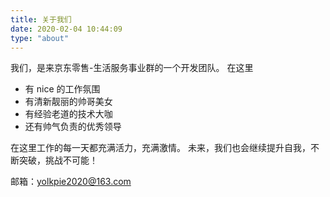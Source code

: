 ```yaml
---
title: 关于我们
date: 2020-02-04 10:44:09
type: "about"
---
```

我们，是来京东零售-生活服务事业群的一个开发团队。
在这里
- 有 nice 的工作氛围
- 有清新靓丽的帅哥美女
- 有经验老道的技术大咖
- 还有帅气负责的优秀领导

在这里工作的每一天都充满活力，充满激情。
未来，我们也会继续提升自我，不断突破，挑战不可能！

邮箱：yolkpie2020@163.com

<!-- ![部门合影](index/us.jpg "部门合照") -->